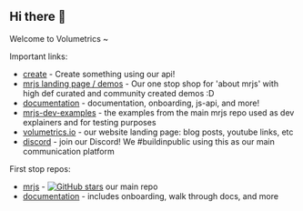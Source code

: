 ## Hi there 👋

Welcome to Volumetrics ~

Important links:
- [create](https://create.mrjs.io/) - Create something using our api!
- [mrjs landing page / demos](https://mrjs.io/) - Our one stop shop for 'about mrjs' with high def curated and community created demos :D
- [documentation](https://docs.mrs.io) - documentation, onboarding, js-api, and more!
- [mrjs-dev-examples](https://examples.mrjs.io/) - the examples from the main mrjs repo used as dev explainers and for testing purposes
- [volumetrics.io](https://volumetrics.io) - our website landing page: blog posts, youtube links, etc
- [discord](https://discord.gg/volumetrics) - join our Discord! We #buildinpublic using this as our main communication platform

First stop repos:
- [mrjs](https://github.com/Volumetrics-io/mrjs) - [![GitHub stars](https://img.shields.io/github/stars/volumetrics-io/mrjs.svg?style=social&label=Star)](https://github.com/volumetrics-io/mrjs) our main repo
- [documentation](https://github.com/Volumetrics-io/documentation) - includes onboarding, walk through docs, and more
